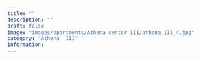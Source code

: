 ```yaml
---
title: ""
description: ""
draft: false
image: "images/apartments/Athena center III/athena_III_4.jpg"
category: "Athena  III"
information:
---
```

